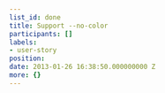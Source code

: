 ```yaml
---
list_id: done
title: Support --no-color
participants: []
labels:
- user-story
position: 
date: 2013-01-26 16:38:50.000000000 Z
more: {}
---
```


